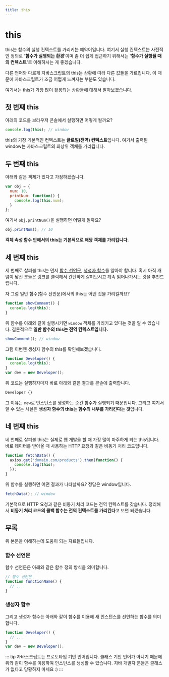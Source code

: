```yaml
---
title: this
---
```


# this

this는 함수의 실행 컨텍스트를 가리키는 예약어입니다. 여기서 실행 컨텍스트는 사전적인 정의로 '**함수가 실행되는 환경**'이며 좀 더 쉽게 접근하기 위해서는 '**함수가 실행될 때의 컨텍스트**'로 이해하시는 게 좋겠습니다.

다른 언어와 다르게 자바스크립트의 this는 상황에 따라 다른 값들을 가르킵니다. 이 때문에 자바스크립트가 조금 어렵게 느껴지는 부분도 있습니다.

여기서는 this가 가장 많이 활용되는 상황들에 대해서 알아보겠습니다.

## 첫 번째 this

아래의 코드를 브라우저 콘솔에서 실행하면 어떻게 될까요?

```js
console.log(this); // window
```

this의 가장 기본적인 컨텍스트는 **글로벌(전역) 컨텍스트**입니다. 여기서 출력된 window는 자바스크립트의 최상위 객체를 가리킵니다.

## 두 번째 this

아래와 같은 객체가 있다고 가정하겠습니다.

```js
var obj = {
  num: 10,
  printNum: function() {
    console.log(this.num);
  }
};
```

여기서 `obj.printNum()`을 실행하면 어떻게 될까요?

```js
obj.printNum(); // 10
```

**객체 속성 함수 안에서의 this는 기본적으로 해당 객체를 가리킵니다.**

## 세 번째 this

세 번째로 살펴볼 this는 먼저 [함수 선언문](#함수-선언문), [생성자 함수](#생성자-함수)를 알아야 합니다. 혹시 아직 개념이 낯선 분들은 링크를 클릭해서 간단하게 살펴보시고 계속 읽어나가시는 것을 추천드립니다.

자 그럼 일반 함수(함수 선언문)에서의 this는 어떤 것을 가리킬까요?

```js
function showComment() {
  console.log(this);
}
```

위 함수를 아래와 같이 실행시키면 `window` 객체를 가리키고 있다는 것을 알 수 있습니다. 결론적으로 **일반 함수의 this는 전역 컨텍스트입니다.**

```js
showComment(); // window
```

그럼 이번엔 생성자 함수의 this를 확인해보겠습니다.

```js
function Developer() {
  console.log(this);
}
var dev = new Developer();
```

위 코드는 실행하자마자 바로 아래와 같은 결과를 콘솔에 출력합니다.

```js
Developer {}
```

그 이유는 `new`로 인스턴스를 생성하는 순간 함수가 실행되기 때문입니다. 그리고 여기서 알 수 있는 사실은 **생성자 함수의 this는 함수의 내부를 가리킨다는 것**입니다.

## 네 번째 this

네 번째로 살펴볼 this는 실제로 웹 개발을 할 때 가장 많이 마주하게 되는 this입니다. 바로 데이터를 받아올 때 사용하는 HTTP 요청과 같은 비동기 처리 코드입니다.

```js
function fetchData() {
  axios.get('domain.com/products').then(function() {
    console.log(this);
  });
}
```

위 함수를 실행하면 어떤 결과가 나타날까요? 정답은 window입니다.

```js
fetchData(); // window
```

기본적으로 HTTP 요청과 같은 비동기 처리 코드는 전역 컨텍스트를 갖습니다. 정리해서 **비동기 처리 코드의 콜백 함수는 전역 컨텍스트를 가리킨다**고 보면 되겠습니다.

## 부록

위 본문을 이해하는데 도움이 되는 자료들입니다.

### 함수 선언문

함수 선언문은 아래와 같은 함수 정의 방식을 의미합니다.

```js
// 함수 선언문
function functionName() {
  // ...
}
```

### 생성자 함수

그리고 생성자 함수는 아래와 같이 함수를 이용해 새 인스턴스를 선언하는 함수를 의미합니다.

```js
function Developer() {
  // ...
}
var dev = new Developer();
```

::: tip
자바스크립트는 프로토타입 기반 언어입니다. 클래스 기반 언어가 아니기 때문에 위와 같이 함수를 이용하여 인스턴스를 생성할 수 있습니다. 자바 개발자 분들은 클래스가 없다고 당황하지 마세요 :)
:::

